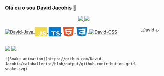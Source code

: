 ### Olá eu o sou David Jacobis 👋

<div align="center">
  <a href="https://github.com/David-Jacobis">
  <img height="180em" src="https://github-readme-stats.vercel.app/api?username=David-Jacobis&show_icons=true&theme=dark&include_all_commits=true&count_private=true"/>
  <img height="180em" src="https://github-readme-stats.vercel.app/api/top-langs/?username=David-Jacobis&layout=compact&langs_count=7&theme=dark"/>
</div>

  <div style="display: inline_block"><br>
   <img align="center" alt="David-Java" height="30" width="40" src="https://cdn.jsdelivr.net/gh/devicons/devicon/icons/java/java-original.svg">
  <img align="center" alt="David-Js" height="30" width="40" src="https://raw.githubusercontent.com/devicons/devicon/master/icons/javascript/javascript-plain.svg">
  <img align="center" alt="David-Ts" height="30" width="40" src="https://raw.githubusercontent.com/devicons/devicon/master/icons/typescript/typescript-plain.svg">
  <img align="center" alt="David-HTML" height="30" width="40" src="https://raw.githubusercontent.com/devicons/devicon/master/icons/html5/html5-original.svg">
  <img align="center" alt="David-CSS" height="30" width="40" src="https://raw.githubusercontent.com/devicons/devicon/master/icons/css3/css3-original.svg">  
  <img align="center" alt="David-CSS" height="30" width="40" src="https://cdn.jsdelivr.net/gh/devicons/devicon/icons/angularjs/angularjs-original.svg">

  <img align="right" alt="David-pic" height="150" style="border-radius:50px;" src="">
</div>
  
##

  <div> 
  <a href="https://www.instagram.com/david.jacobis/" target="_blank"><img src="https://img.shields.io/badge/-Instagram-%23E4405F?style=for-the-badge&logo=instagram&logoColor=white" target="_blank"></a>
  <a href="https://www.linkedin.com/in/david-jacobis/" target="_blank"><img src="https://img.shields.io/badge/-LinkedIn-%230077B5?style=for-the-badge&logo=linkedin&logoColor=white" target="_blank"></a> 

    ![Snake animation](https://github.com/David-Jacobis/rafaballerini/blob/output/github-contribution-grid-snake.svg)
